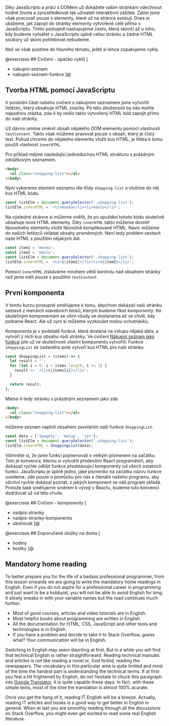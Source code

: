 Díky JavaScriptu a práci s DOMem už dokážete vašim stránkám vdechnout hodně života a zprostředkovat tak uživateli interaktivní zážitek. Zatím jsme však pracovali pouze s elementy, které už na stránce existují. Dnes si ukážeme, jak zapojit do stránky elementy vytvořené celé přímo v JavaScriptu. Tímto postupně nastupujeme cestu, která skončí až u toho, kdy budeme vytvářet v JavaScriptu úplně celou stránku a žádné HTML soubory už skoro potřebovat nebudeme.

Než se však pustíme do hlavního tématu, ještě si lehce zopakujeme cykly.

@exercises ## Cvičení - opáčko cyklů [

- nakupni-seznam
- nakupni-seznam-funkce
  ]@

## Tvorba HTML pomocí JavaScriptu

V poslední části našeho cvičení s nákupním seznamem jsme vytvořili řetězec, který obsahuje HTML značky. Po této zkušenosti by nás mohla napadnou otázka, zda-li by nešlo takto vytvořený HTML kód zapojit přímo do naší stránky.

Už dávno umíme změnit obsah nějakého DOM elementu pomocí vlastnosti `textContent`. Takto však můžeme pravovat pouze s obsah, který je čistý text. Pokud chceme do nějakého elementu vložit kus HTML, je třeba k tomu použít vlastnost `innerHTML`.

Pro příklad mějme následující jednoduchou HTML strukturu s prázdným odrážkovým seznamem.

```html
<body>
  <ol class="shopping-list"></ol>
</body>
```

Nyní vybereme element seznamu dle třídy `shopping-list` a vložíme do něj kus HTML kódu.

```js
const listElm = document.querySelector('.shopping-list');
listElm.innerHTML = '<li>mouka</li><li>máslo</li>';
```

Na výsledné stránce si můžeme ověřit, že po spuštění tohoto kódu skutečně obsahuje nové HTML elementy. Díky `innerHTML` takto můžeme dovnitř libovolného elementu vložit libovolně komplikované HTML. Navíc můžeme do našich řetězců vkládat obsahy proměnných. Není tedy problém sestavit naše HTML s použitím nějakých dat.

```js
const item1 = 'mouka';
const item2 = 'máslo';
const listElm = document.querySelector('.shopping-list');
listElm.innerHTML = `<li>${item1}</li><li>${item2}</li>`;
```

Pomocí `innerHTML` získáváme mnohem větší kontrolu nad obsahem stránky než jsme měli pouze s použitím `textContent`.

## První komponenta

V tomtu kurzu postupně směřujeme k tomu, abychom dokázali naši stránku sestavit z menších stavebních bloků, kterým budeme říkat _komponenty_. Ke skutečným komponentám se vším všudy se dostanema až ve chvíli, kdy potkáme React. Ale už nyní si můžeme vyzkoušet malou ochutnávku.

Komponenta je v podstatě funkce, která dostane na vstupu nějaká data, a vytvoří z nich kus obsahu naší stránky. Ve cvičení [Nákupní seznam jako funkce](#exc-nakupni-seznam-jako-funkce) jste už ve skutečnosti vlastní komponentu vytvořili. Funkce `shoppingList` ze zadaného pole vytvoří kus HTML pro naši stránku.

```js
const ShoppingList = (items) => {
  let result = '';
  for (let i = 0; i < items.length; i += 1) {
    result += `<li>${items[i]}</li>`;
  }

  return result;
};
```

Máme-li tedy stránku s prázdným seznamem jako zde

```html
<body>
  <ol class="shopping-list"></ol>
</body>
```

můžeme seznam naplnit obsahem zavoláním naší funkce `ShoppingList`.

```js
const data = ['špagety', 'kečup', 'sýr'];
const listElm = document.querySelector('.shopping-list');
listElm.innerHTML = ShoppingList(data);
```

Všimněte si, že jsme funkci pojmenovali s velkým písmenem na začátku. Toto je konvence, kterou si vytvořili především React programátoři, aby dokázali rychle odlišit funkce představující komponenty od všech ostatních funkcí. JavaScriptu je úplně jedno, jaké písmenko na začátku názvu funkce uvedeme. Jde pouze o pomůcku pro nás a čtenáře našeho programu, aby všichni rychle dokázal poznat, z jakých komponent se náš program skládá. Protože také směřujeme směrem k vývoji v Reactu, budeme tuto konvenci dodržovat už od této chvíle.

@exercises ## Cvičení - komponenty [

- nadpis-stranky
- nadpis-stranky-komponenta
- ukolnicek
  ]@

<!-- ## Aktualizace stránky

Pohlédněme na celý kód naší stránky s nákupním seznamem.

```js
const shoppingList = [
  'mrkev',
  'paprika',
  'cibule',
  'čínské zelí',
  'arašídy',
  'sojová omáčka',
];

const listElm = document.querySelector('#shopping-list');
for (let i = 0; i < shoppingList.length; i += 1) {
  listElm.innerHTML += `<li>${shoppingList[i]}</li>`;
}
```

Stránka je zatím poměrně statícká. Zobrazuje pořád tentýž seznam. Určitě bychom chtěli uživateli umožnit přidat do seznamu nějakou položku. Naše pole je globální, můžeme to tedy zatím zkusit udělat programátorsky přímo z konzole.

```js
> shoppingList.push('koriandr');
7
```

Naše pole se tedy rozrostlo o jeden prvek. K našemu zklamání však obsah stránky zůstává pořád stejný. Je to logické, protože obsah seznamu `ul` jsme v JavaScriptu vytvořili hned po načtení stránky. Změna našeho pole tento kód znovu magicky nespustí. Musíme jej spustit sami ve chvíli, kdy chceme říct, že se má obsah seznamu `ul` vytvořit znova podle nového obsahu pole `shoppingList`. Abychom mohli náš kód spouštět opakovaně, bude šikovné si jej zabalit do funkce.

```js
const updateShoppingList = () => {
  const listElm = document.querySelector('#shopping-list');
  listElm.innerHTML = '';
  for (let i = 0; i < shoppingList.length; i += 1) {
    listElm.innerHTML += `<li>${shoppingList[i]}</li>`;
  }
};
```

Všimněte si, že na začátku funkce vymažeme `innerHTML` našeho `ul` seznamu, abychom celou HTML strukturu vytvořili úplně znova. Máme tak k dispozici funkci, kterou můžeme zavolat pokaždé, když chceme, aby naše stránka zobrazila aktuální obsah našeho pole `shoppingList`. To nám dává svobodu si s polem dělat co chceme, přidávat položky, měnit položky, mazat položky a tak dále. Vždy jen pak musíme zavolat funkci `updateShoppingList`, aby se změny projevily i v našem HTML. Můžete si to vyzkoušet rovnou z konzole a sledovat, jak stránka reaguje.

```js
> shoppingList.push('zázvor');
8
> updateShoppingList()
undefined
> shoppingList.shift();
'mrkev',
> updateShoppingList()
undefined
> shoppingList[0] = 'klíčky';
'klíčky',
> updateShoppingList()
undefined
``` -->

@exercises ## Doporučené úložky na doma [

- hodiny
- kostky
  ]@

## Mandatory home reading

To better prepare you for the life of a badass professional programmer, from this lesson onwards we are going to write the mandatory home readings in English. Even if you do not aspire for a professional career in programming and just want to be a hobbyist, you will not be able to avoid English for long. It slowly sneaks in with your variable names but the road continues much further.

- Most of good courses, articles and video tutorials are in English.
- Most helpful books about programming are written in English.
- All the documentation for HTML, CSS, JavaScript and other tools and technologies is in English.
- If you have a problem and decide to take it to Stack Overflow, guess what? Your communication will be in English.

Switching to English may seem daunting at first. But in a while you will find that technical English is rather straightforward. Reading technical manuals and articles is not like reading a novel or, God forbid, reading the newspapers. The vocabulary in this particular area is quite limited and most of the time the hardest part is understanding the technical terms. If at first you feel a bit frightened by English, do not hesitate to chuck this paragraph into [Google Translator](https://translate.google.com/?sl=en&tl=cs). It is quite capable these days. In fact, with these simple texts, most of the time the translation is almost 100% acurate.

Once you get the hang of it, reading IT English will be a breeze. Actually, reading IT articles and books is a good way to get better in English in general. When at last you are smoothly reading through all the discussions on Stack Overflow, you might even get excited to read some real English literature.
